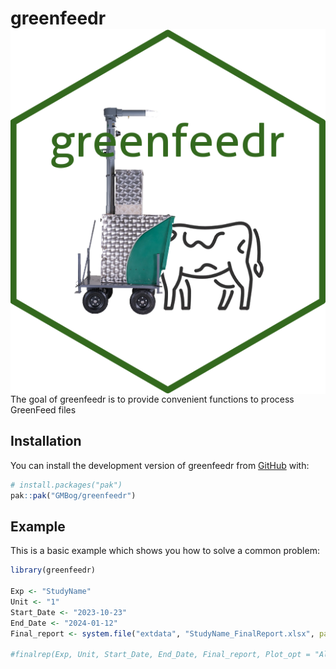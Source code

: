 
<!-- README.md is generated from README.Rmd. Please edit that file -->

# greenfeedr <img src="man/figures/GFSticker.png" align="right" />

<!-- badges: start -->
<!-- badges: end -->

The goal of greenfeedr is to provide convenient functions to process
GreenFeed files

## Installation

You can install the development version of greenfeedr from
[GitHub](https://github.com/GMBog/greenfeedr) with:

``` r
# install.packages("pak")
pak::pak("GMBog/greenfeedr")
```

## Example

This is a basic example which shows you how to solve a common problem:

``` r
library(greenfeedr)

Exp <- "StudyName"
Unit <- "1"
Start_Date <- "2023-10-23"
End_Date <- "2024-01-12"
Final_report <- system.file("extdata", "StudyName_FinalReport.xlsx", package = "greenfeedr")

#finalrep(Exp, Unit, Start_Date, End_Date, Final_report, Plot_opt = "All")
```
